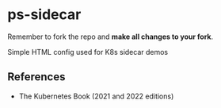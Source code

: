 # ps-sidecar

Remember to fork the repo and **make all changes to your fork**.

Simple HTML config used for K8s sidecar demos

## References

- The Kubernetes Book (2021 and 2022 editions)
